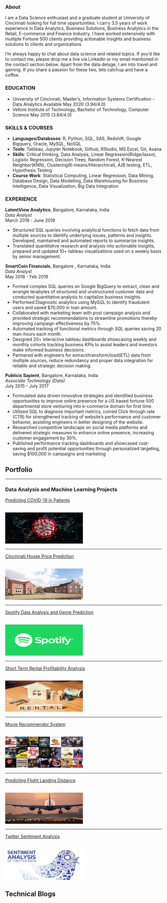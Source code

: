 ### About
I am a Data Science enthusiast and a graduate student at University of Cincinnati looking for full time opportunities. I carry 3.5 years of work experience in Data Analytics, Business Solutions, Business Analytics in the Retail, E-commerce and Finance Industry.
I have worked extensively with multiple Fortune 500 clients providing actionable insights and business solutions to clients and organizations.

I’m always happy to chat about data science and related topics. If you’d like to contact me, please drop me a line via Linkedin or my email mentioned in the contact section below. Apart from the data deluge, I am into travel and gaming. If you share a passion for these two, lets catchup and have a coffee.

### EDUCATION

* University of Cincinnati, Master’s, Information Systems Certification - Data Analytics Available May 2020 (3.94/4.0)
* Vellore Institute of Technology, Bachelor of Technology, Computer Science May 2015 (3.84/4.0)

### SKILLS & COURSES
* **Languages/Databases**: R, Python, SQL, SAS, Redshift, Google Bigquery, Oracle, MySQL, NoSQL
* **Tools**: Tableau, Jupyter Notebook, Github, RStudio, MS Excel, Git, Asana
* **Skills**: Critical thinking, Data Analysis, Linear Regression(Ridge/lasso), Logistic Regression, Decision Trees, Random
Forest, K-Nearest Neighbor(KNN), Clustering(K-means/Hierarchical), A/B testing, ETL, Hypothesis Testing
* **Course Work**: Statistical Computing, Linear Regression, Data Mining, Database Design, Data Modelling, Data
Warehousing for Business Intelligence, Data Visualization, Big Data Integration

### EXPERIENCE

**LatentView Analytics**, Bangalore, Karnataka, India
<br>*Data Analyst* </br>
March 2019 - June 2019

* Structured SQL queries involving analytical functions to fetch data from multiple sources to identify underlying
issues, patterns and insights. Developed, maintained and automated reports to summarize insights.
* Translated quantitative research and analysis into actionable insights, prepared and updated 10+ tableau
visualizations used on a weekly basis by senior management.

**SmartCoin Financials**, Bangalore , Karnataka, India 
<br>*Data Analyst*</br>
May 2018 - Feb 2019
* Formed complex SQL queries on Google BigQuery to extract, clean and wrangle terabytes of structured and
unstructured customer data and conducted quantitative analysis to capitalize business insights.
* Performed Diagnostic analytics using MySQL to identify fraudulent users and saved $70,000 in loan amount.
* Collaborated with marketing team with post campaign analysis and provided strategic recommendations to
streamline promotions thereby improving campaign effectiveness by 75%.
* Automated tracking of functional metrics through SQL queries saving 20 man-hours each month.
* Designed 20+ interactive tableau dashboards showcasing weekly and monthly cohorts tracking business KPIs to
assist leaders and investors make informed business decisions.
* Partnered with engineers for extract/transform/load(ETL) data from multiple sources, reduce redundancy and
proper data integration for reliable and strategic decision making.

**Publicis Sapient**, Bangalore, Karnataka, India 
<br>*Associate Technology (Data)*</br>
July 2015 - July 2017

* Formulated data driven innovative strategies and identified business opportunities to improve online presence for
a US based fortune 500 departmental store venturing into e-commerce domain for first time.
* Utilized SQL to diagnose important metrics, coined Click through rate (CTR) for strengthened tracking of website’s
performance and customer behavior, assisting engineers in better designing of the website.
* Researched competitive landscape on social media platforms and delivered strategic measures to enhance online
presence, increasing customer engagement by 30%.
* Published performance tracking dashboards and showcased cost-saving and profit potential opportunities through
personalized targeting, saving $100,000 in campaigns and marketing


## Portfolio

---

### Data Analysis and Machine Learning Projects

[Predicting COVID-19 in Patients](https://github.com/parthskuc/Predicitng-Covid-19-Coronavirus-in-patients/blob/master/Covid-19.pdf)

<br>
<img src="images/covid19.jpg?raw=True" width="250" height="100"/>

---
[Cincinnati House Price Prediction](https://rpubs.com/shreyjparth/562705)

<br>
<img src="images/house.jpg?raw=True" width="250" height="100"/>

---
[Spotify Data Analysis and Genre Prediction](https://github.com/parthskuc/Spotify-data-analysis)

<br>
<img src="images/spotify.jpg?raw=True"  width="250" height="100"/>

---
[Short Term Rental Profitability Analysis](https://rpubs.com/shreyjparth/607800)

<br>
<img src="images/rental.jpg?raw=True"  width="250" height="100"/>

---
[Movie Recommendor System](https://github.com/parthskuc/Movies-Recommender-System)

<br>
<img src="images/movie.jpeg?raw=True"  width="250" height="100"/>

---
[Predicting Flight Landing Distance](https://github.com/parthskuc/Predicting-Landing-distance-of-Flights/blob/master/Predicting-Landing-distance-of-Flights.pdf)

<br>
<img src="images/flight.jpg?raw=True"  width="250" height="100"/>

---
[Twitter Sentiment Analysis](https://github.com/parthskuc/Twitter-Sentiment-Analysis)

<br>
<img src="images/twitter.jpg?raw=True"  width="250" height="100"/>


## Technical Blogs




<!-- Remove above link if you don't want to attibute -->
